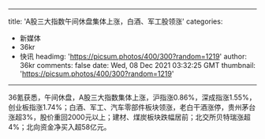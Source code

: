 
---
title: 'A股三大指数午间休盘集体上涨，白酒、军工股领涨'
categories: 
 - 新媒体
 - 36kr
 - 快讯
headimg: 'https://picsum.photos/400/300?random=1219'
author: 36kr
comments: false
date: Wed, 08 Dec 2021 03:32:25 GMT
thumbnail: 'https://picsum.photos/400/300?random=1219'
---

<div>   
36氪获悉，午间休盘，A股三大指数集体上涨，沪指涨0.86%，深成指涨1.55%，创业板指涨1.74%；白酒、军工、汽车零部件板块领涨，老白干酒涨停，贵州茅台涨超3%，股价重回2000元以上；建材、煤炭板块跌幅居前；北交所贝特瑞涨超4%；北向资金净买入超58亿元。  
</div>
            
